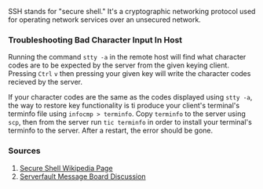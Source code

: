 SSH stands for "secure shell." It's a cryptographic networking protocol used for operating network services over an unsecured network. 

### Troubleshooting Bad Character Input In Host
Running the command `stty -a` in the remote host will find what character codes are to be expected by the server from the given keying client. Pressing `Ctrl` `v` then pressing your given key will write the character codes recieved by the server. 

If your character codes are the same as the codes displayed using `stty -a`, the way to restore key functionality is ti produce your client's terminal's terminfo file using `infocmp > terminfo`. Copy `terminfo` to the server using `scp`, then from the server run `tic terminfo` in order to install your terminal's terminfo to the server. After a restart, the error should be gone. 

### Sources
1. [Secure Shell Wikipedia Page](https://en.wikipedia.org/wiki/Secure_Shell)
2. [Serverfault Message Board Discussion](https://serverfault.com/questions/90041/backspace-does-not-work-on-my-ssh-client)
